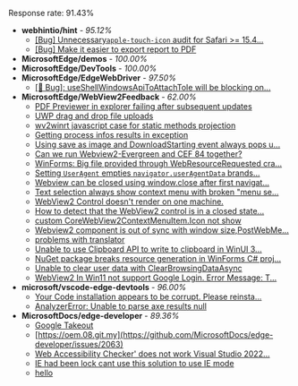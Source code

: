 Response rate: 91.43%

* **webhintio/hint** - _95.12%_
  * [[Bug] Unnecessary`apple-touch-icon` audit for Safari >= 15.4...](https://github.com/webhintio/hint/issues/5256)
  * [[Bug] Make it easier to export report to PDF](https://github.com/webhintio/hint/issues/5217)
* **MicrosoftEdge/demos** - _100.00%_
* **MicrosoftEdge/DevTools** - _100.00%_
* **MicrosoftEdge/EdgeWebDriver** - _97.50%_
  * [[🐛 Bug]: useShellWindowsApiToAttachToIe will be blocking on...](https://github.com/MicrosoftEdge/EdgeWebDriver/issues/34)
* **MicrosoftEdge/WebView2Feedback** - _62.00%_
  * [PDF Previewer in explorer failing after subsequent updates](https://github.com/MicrosoftEdge/WebView2Feedback/issues/2598)
  * [UWP drag and drop file uploads](https://github.com/MicrosoftEdge/WebView2Feedback/issues/2597)
  * [wv2winrt javascript case for static methods projection](https://github.com/MicrosoftEdge/WebView2Feedback/issues/2595)
  * [Getting process infos results in exception](https://github.com/MicrosoftEdge/WebView2Feedback/issues/2589)
  * [Using save as image and DownloadStarting event always pops u...](https://github.com/MicrosoftEdge/WebView2Feedback/issues/2581)
  * [Can we run Webview2-Evergreen and CEF 84 together?](https://github.com/MicrosoftEdge/WebView2Feedback/issues/2578)
  * [WinForms: Big file provided through WebResourceRequested cra...](https://github.com/MicrosoftEdge/WebView2Feedback/issues/2577)
  * [Setting `UserAgent` empties `navigator.userAgentData` brands...](https://github.com/MicrosoftEdge/WebView2Feedback/issues/2576)
  * [Webview can be closed using window.close after first navigat...](https://github.com/MicrosoftEdge/WebView2Feedback/issues/2573)
  * [Text selection always show context menu with broken "menu se...](https://github.com/MicrosoftEdge/WebView2Feedback/issues/2569)
  * [WebView2 Control doesn't render on one machine.](https://github.com/MicrosoftEdge/WebView2Feedback/issues/2567)
  * [How to detect that the WebView2 control is in a closed state...](https://github.com/MicrosoftEdge/WebView2Feedback/issues/2566)
  * [custom CoreWebView2ContextMenuItem.Icon not show](https://github.com/MicrosoftEdge/WebView2Feedback/issues/2562)
  * [Webview2 component is out of sync with window size,PostWebMe...](https://github.com/MicrosoftEdge/WebView2Feedback/issues/2547)
  * [problems with translator](https://github.com/MicrosoftEdge/WebView2Feedback/issues/2590)
  * [Unable to use Clipboard API to write to clipboard in WinUI 3...](https://github.com/MicrosoftEdge/WebView2Feedback/issues/2584)
  * [NuGet package breaks resource generation in WinForms C# proj...](https://github.com/MicrosoftEdge/WebView2Feedback/issues/2583)
  * [Unable to clear user data with ClearBrowsingDataAsync](https://github.com/MicrosoftEdge/WebView2Feedback/issues/2582)
  * [WebView2 In Win11 not support Google Login. Error Message: T...](https://github.com/MicrosoftEdge/WebView2Feedback/issues/2552)
* **microsoft/vscode-edge-devtools** - _96.00%_
  * [Your Code installation appears to be corrupt. Please reinsta...](https://github.com/microsoft/vscode-edge-devtools/issues/1115)
  * [AnalyzerError: Unable to parse axe results null](https://github.com/microsoft/vscode-edge-devtools/issues/1105)
* **MicrosoftDocs/edge-developer** - _89.36%_
  * [Google Takeout](https://github.com/MicrosoftDocs/edge-developer/issues/2064)
  * [https://oem.08.git.my](https://github.com/MicrosoftDocs/edge-developer/issues/2063)
  * [ Web Accessibility Checker' does not work Visual Studio 2022...](https://github.com/MicrosoftDocs/edge-developer/issues/2059)
  * [IE had been lock cant use this solution to use IE mode](https://github.com/MicrosoftDocs/edge-developer/issues/2053)
  * [hello](https://github.com/MicrosoftDocs/edge-developer/issues/2060)